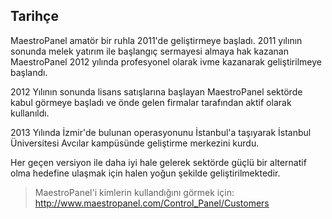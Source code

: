 ## Tarihçe

MaestroPanel amatör bir ruhla 2011'de geliştirmeye başladı. 2011 yılının sonunda melek yatırım ile başlangıç sermayesi almaya hak kazanan MaestroPanel 2012 yılında profesyonel olarak ivme kazanarak geliştirilmeye başlandı.

2012 Yılının sonunda lisans satışlarına başlayan MaestroPanel sektörde kabul görmeye başladı ve önde gelen firmalar tarafından aktif olarak kullanıldı.

2013 Yılında İzmir'de bulunan operasyonunu İstanbul'a taşıyarak İstanbul Üniversitesi Avcılar kampüsünde geliştirme merkezini kurdu.

Her geçen versiyon ile daha iyi hale gelerek sektörde güçlü bir alternatif olma hedefine ulaşmak için halen yoğun şekilde geliştirilmektedir.

> MaestroPanel'i kimlerin kullandığını görmek için: http://www.maestropanel.com/Control_Panel/Customers